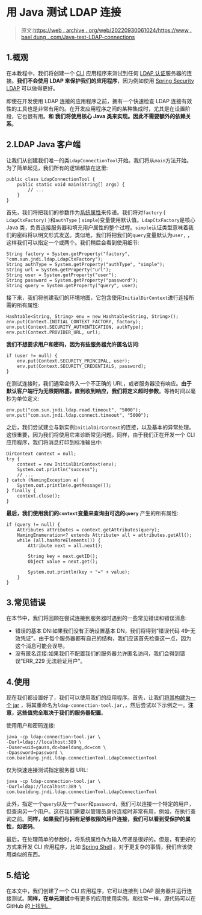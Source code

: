 # 用 Java 测试 LDAP 连接

> 原文:[https://web . archive . org/web/20220930061024/https://www . bael dung . com/Java-test-LDAP-connections](https://web.archive.org/web/20220930061024/https://www.baeldung.com/java-test-ldap-connections)

## 1.概观

在本教程中，我们将创建一个 [CLI](https://web.archive.org/web/20221206230431/https://baeldung.com/java-run-jar-with-arguments) 应用程序来测试到任何 [LDAP 认证](/web/20221206230431/https://www.baeldung.com/java-ldap-auth)服务器的连接。**我们不会使用 LDAP 来保护我们的应用程序**，因为例如使用 [Spring Security LDAP](/web/20221206230431/https://www.baeldung.com/spring-security-ldap) 可以做得更好。

即使在开发使用 LDAP 连接的应用程序之前，拥有一个快速检查 LDAP 连接有效性的工具也是非常有用的。在开发应用程序之间的某种集成时，尤其是在设置阶段，它也很有用。**和** **我们将使用核心 Java 类来实现。因此不需要额外的依赖关系**。

## 2.LDAP Java 客户端

让我们从创建我们唯一的类`LdapConnectionTool`开始。我们将从`main`方法开始。为了简单起见，我们所有的逻辑都放在这里:

```
public class LdapConnectionTool {
    public static void main(String[] args) {
        // ...
    }
} 
```

首先，我们将把我们的参数作为[系统属性](/web/20221206230431/https://www.baeldung.com/java-system-get-property-vs-system-getenv)来传递。我们将对`factory` ( `LdapCtxFactory)` )和`authType` ( `simple`)变量使用默认值。`LdapCtxFactory`是核心 Java 类，负责连接服务器和填充用户属性的整个过程。`simple`认证类型意味着我们的密码将以明文形式发送。类似地，我们将把我们的`query`变量默认为`user,` ，这样我们可以指定一个或两个。我们稍后会看到使用细节:

```
String factory = System.getProperty("factory", "com.sun.jndi.ldap.LdapCtxFactory");
String authType = System.getProperty("authType", "simple");
String url = System.getProperty("url");
String user = System.getProperty("user");
String password = System.getProperty("password");
String query = System.getProperty("query", user);
```

接下来，我们将创建我们的环境地图，它包含使用`InitialDirContext`进行连接所需的所有属性:

```
Hashtable<String, String> env = new Hashtable<String, String>();
env.put(Context.INITIAL_CONTEXT_FACTORY, factory);
env.put(Context.SECURITY_AUTHENTICATION, authType);
env.put(Context.PROVIDER_URL, url);
```

**我们不想要求用户和密码，因为有些服务器允许匿名访问**:

```
if (user != null) {
    env.put(Context.SECURITY_PRINCIPAL, user);
    env.put(Context.SECURITY_CREDENTIALS, password);
}
```

在测试连接时，我们通常会传入一个不正确的 URL，或者服务器没有响应。**由于默认客户端行为无限期阻塞，直到收到响应，我们将定义超时参数**。等待时间以毫秒为单位定义:

```
env.put("com.sun.jndi.ldap.read.timeout", "5000");
env.put("com.sun.jndi.ldap.connect.timeout", "5000");
```

之后，我们尝试建立与新实例`InitialDirContext`的连接，以及基本的异常处理。这很重要，因为我们将使用它来诊断常见问题。同样，由于我们正在开发一个 CLI 应用程序，我们将消息打印到标准输出中:

```
DirContext context = null;
try {
    context = new InitialDirContext(env);
    System.out.println("success");
    // ...
} catch (NamingException e) {
    System.out.println(e.getMessage());
} finally {
    context.close();
}
```

**最后，我们使用我们的`context`变量来查询由可选的`query`** 产生的所有属性:

```
if (query != null) {
    Attributes attributes = context.getAttributes(query);
    NamingEnumeration<? extends Attribute> all = attributes.getAll();
    while (all.hasMoreElements()) {
        Attribute next = all.next();

        String key = next.getID();
        Object value = next.get();

        System.out.println(key + "=" + value);
    }
}
```

## 3.常见错误

在本节中，我们将回顾在尝试连接到服务器时遇到的一些常见错误和错误消息:

*   错误的基本 DN:如果我们没有正确设置基本 DN，我们将得到“错误代码 49-无效凭证”。由于每个服务器都有自己的结构，我们应该首先检查这一点，因为这个消息可能会误导。
*   没有匿名连接:如果我们不配置我们的服务器允许匿名访问，我们会得到错误“ERR_229 无法验证用户”。

## 4.使用

现在我们都设置好了，我们可以使用我们的应用程序。首先，让我们[将其构建为一个 jar](/web/20221206230431/https://www.baeldung.com/java-create-jar) ，将其重命名为`ldap-connection-tool.jar,`，然后尝试以下示例之一。**注意，这些值完全取决于我们的服务器配置**。

使用用户和密码连接:

```
java -cp ldap-connection-tool.jar \
-Durl=ldap://localhost:389 \
-Duser=uid=gauss,dc=baeldung,dc=com \
-Dpassword=password \
com.baeldung.jndi.ldap.connectionTool.LdapConnectionTool
```

仅为快速连接测试指定服务器 URL:

```
java -cp ldap-connection-tool.jar \
-Durl=ldap://localhost:389 \
com.baeldung.jndi.ldap.connectionTool.LdapConnectionTool
```

此外，指定一个`query`以及一个`user`和`password`，我们可以连接一个特定的用户，但查询另一个用户。这在我们需要以管理员身份连接时非常有用，例如，在执行查询之前。**同样，如果我们与拥有足够权限的用户连接，我们可以看到受保护的属性，如密码**。

最后，在处理简单的参数时，将系统属性作为输入传递是很好的。但是，有更好的方式来开发 CLI 应用程序，比如 [Spring Shell](/web/20221206230431/https://www.baeldung.com/spring-shell-cli) 。对于更复杂的事情，我们应该使用类似的东西。

## 5.结论

在本文中，我们创建了一个 CLI 应用程序，它可以连接到 LDAP 服务器并运行连接测试。**同样，在单元测试**中有更多的应用使用实例。和往常一样，源代码可以在 GitHub 的[上找到。](https://web.archive.org/web/20221206230431/https://github.com/eugenp/tutorials/tree/master/core-java-modules/core-java-jndi)